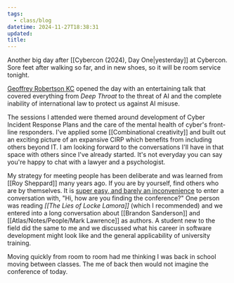 ```yaml
---
tags:
  - class/blog
datetime: 2024-11-27T18:38:31
updated: 
title: 
---
```

Another big day after [[Cybercon (2024), Day One|yesterday]] at Cybercon. Sore feet after walking so far, and in new shoes, so it will be room service tonight.

[Geoffrey Robertson KC](https://en.wikipedia.org/wiki/Geoffrey_Robertson) opened the day with an entertaining talk that covered everything from *Deep Throat* to the threat of AI and the complete inability of international law to protect us against AI misuse.

The sessions I attended were themed around development of Cyber Incident Response Plans and the care of the mental health of cyber's front-line responders. I've applied some [[Combinational creativity]] and built out an exciting picture of an expansive CIRP which benefits from including others beyond IT. I am looking forward to the conversations I'll have in that space with others since I've already started. It's not everyday you can say you're happy to chat with a lawyer and a psychologist. 

My strategy for meeting people has been deliberate and was learned from [[Roy Sheppard]] many years ago. If you are by yourself, find others who are by themselves. It is [super easy, and barely an inconvenience](https://www.urbandictionary.com/define.php?term=Super%20Easy%2C%20Barely%20an%20Inconvenience) to enter a conversation with, "Hi, how are you finding the conference?" One person was reading *[[The Lies of Locke Lamora]]* (which I recommended) and we entered into a long conversation about [[Brandon Sanderson]] and [[Atlas/Notes/People/Mark Lawrence]] as authors. A student new to the field did the same to me and we discussed what his career in software development might look like and the general applicability of university training.

Moving quickly from room to room had me thinking I was back in school moving between classes. The me of back then would not imagine the conference of today.